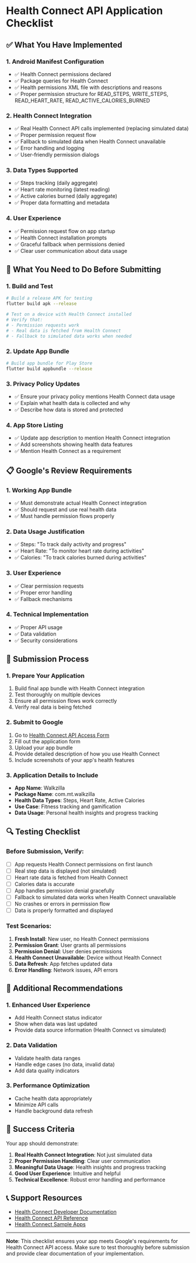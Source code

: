# Health Connect API Application Checklist

## ✅ What You Have Implemented

### 1. Android Manifest Configuration
- ✅ Health Connect permissions declared
- ✅ Package queries for Health Connect
- ✅ Health permissions XML file with descriptions and reasons
- ✅ Proper permission structure for READ_STEPS, WRITE_STEPS, READ_HEART_RATE, READ_ACTIVE_CALORIES_BURNED

### 2. Health Connect Integration
- ✅ Real Health Connect API calls implemented (replacing simulated data)
- ✅ Proper permission request flow
- ✅ Fallback to simulated data when Health Connect unavailable
- ✅ Error handling and logging
- ✅ User-friendly permission dialogs

### 3. Data Types Supported
- ✅ Steps tracking (daily aggregate)
- ✅ Heart rate monitoring (latest reading)
- ✅ Active calories burned (daily aggregate)
- ✅ Proper data formatting and metadata

### 4. User Experience
- ✅ Permission request flow on app startup
- ✅ Health Connect installation prompts
- ✅ Graceful fallback when permissions denied
- ✅ Clear user communication about data usage

## 🔧 What You Need to Do Before Submitting

### 1. Build and Test
```bash
# Build a release APK for testing
flutter build apk --release

# Test on a device with Health Connect installed
# Verify that:
# - Permission requests work
# - Real data is fetched from Health Connect
# - Fallback to simulated data works when needed
```

### 2. Update App Bundle
```bash
# Build app bundle for Play Store
flutter build appbundle --release
```

### 3. Privacy Policy Updates
- ✅ Ensure your privacy policy mentions Health Connect data usage
- ✅ Explain what health data is collected and why
- ✅ Describe how data is stored and protected

### 4. App Store Listing
- ✅ Update app description to mention Health Connect integration
- ✅ Add screenshots showing health data features
- ✅ Mention Health Connect as a requirement

## 📋 Google's Review Requirements

### 1. Working App Bundle
- ✅ Must demonstrate actual Health Connect integration
- ✅ Should request and use real health data
- ✅ Must handle permission flows properly

### 2. Data Usage Justification
- ✅ Steps: "To track daily activity and progress"
- ✅ Heart Rate: "To monitor heart rate during activities"
- ✅ Calories: "To track calories burned during activities"

### 3. User Experience
- ✅ Clear permission requests
- ✅ Proper error handling
- ✅ Fallback mechanisms

### 4. Technical Implementation
- ✅ Proper API usage
- ✅ Data validation
- ✅ Security considerations

## 🚀 Submission Process

### 1. Prepare Your Application
1. Build final app bundle with Health Connect integration
2. Test thoroughly on multiple devices
3. Ensure all permission flows work correctly
4. Verify real data is being fetched

### 2. Submit to Google
1. Go to [Health Connect API Access Form](https://developers.google.com/health-connect/api/access)
2. Fill out the application form
3. Upload your app bundle
4. Provide detailed description of how you use Health Connect
5. Include screenshots of your app's health features

### 3. Application Details to Include
- **App Name**: Walkzilla
- **Package Name**: com.mt.walkzilla
- **Health Data Types**: Steps, Heart Rate, Active Calories
- **Use Case**: Fitness tracking and gamification
- **Data Usage**: Personal health insights and progress tracking

## 🔍 Testing Checklist

### Before Submission, Verify:
- [ ] App requests Health Connect permissions on first launch
- [ ] Real step data is displayed (not simulated)
- [ ] Heart rate data is fetched from Health Connect
- [ ] Calories data is accurate
- [ ] App handles permission denial gracefully
- [ ] Fallback to simulated data works when Health Connect unavailable
- [ ] No crashes or errors in permission flow
- [ ] Data is properly formatted and displayed

### Test Scenarios:
1. **Fresh Install**: New user, no Health Connect permissions
2. **Permission Grant**: User grants all permissions
3. **Permission Denial**: User denies permissions
4. **Health Connect Unavailable**: Device without Health Connect
5. **Data Refresh**: App fetches updated data
6. **Error Handling**: Network issues, API errors

## 📝 Additional Recommendations

### 1. Enhanced User Experience
- Add Health Connect status indicator
- Show when data was last updated
- Provide data source information (Health Connect vs simulated)

### 2. Data Validation
- Validate health data ranges
- Handle edge cases (no data, invalid data)
- Add data quality indicators

### 3. Performance Optimization
- Cache health data appropriately
- Minimize API calls
- Handle background data refresh

## 🎯 Success Criteria

Your app should demonstrate:
1. **Real Health Connect Integration**: Not just simulated data
2. **Proper Permission Handling**: Clear user communication
3. **Meaningful Data Usage**: Health insights and progress tracking
4. **Good User Experience**: Intuitive and helpful
5. **Technical Excellence**: Robust error handling and performance

## 📞 Support Resources

- [Health Connect Developer Documentation](https://developers.google.com/health-connect)
- [Health Connect API Reference](https://developers.google.com/health-connect/api)
- [Health Connect Sample Apps](https://github.com/android/health-connect-samples)

---

**Note**: This checklist ensures your app meets Google's requirements for Health Connect API access. Make sure to test thoroughly before submission and provide clear documentation of your implementation. 